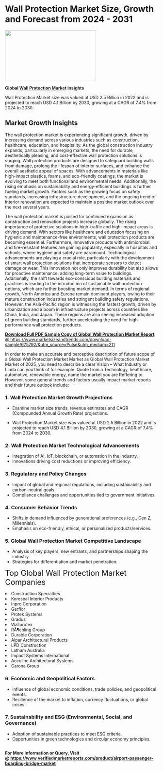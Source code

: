 <H1>Wall Protection Market Size, Growth and Forecast from 2024 - 2031</H1><img class="aligncenter size-medium wp-image-584254" src="https://thirdeyenews.in/wp-content/uploads/2024/09/Global-Market-Research-300x168.jpeg" alt="" width="300" height="168" /><p><strong>Global&nbsp;<a href="https://www.marketsizeandtrends.com/download-sample/675792/&amp;utm_source=Pulse&amp;utm_medium=211">Wall Protection Market</a> Insights</strong></p><p>Wall Protection Market size was valued at USD 2.5 Billion in 2022 and is projected to reach USD 4.1 Billion by 2030, growing at a CAGR of 7.4% from 2024 to 2030.</p><p><h2>Market Growth Insights</h2> <p>The wall protection market is experiencing significant growth, driven by increasing demand across various industries such as construction, healthcare, education, and hospitality. As the global construction industry expands, particularly in emerging markets, the need for durable, aesthetically pleasing, and cost-effective wall protection solutions is surging. Wall protection products are designed to safeguard building walls from damage, prolong the lifespan of interior surfaces, and enhance the overall aesthetic appeal of spaces. With advancements in materials like high-impact plastics, foams, and eco-friendly coatings, the market is evolving to meet both functional and environmental needs. Additionally, the rising emphasis on sustainability and energy-efficient buildings is further fueling market growth. Factors such as the growing focus on safety standards, increasing infrastructure development, and the ongoing trend of interior renovation are expected to maintain a positive market outlook over the next several years.</p> <p><a href="#"></a></p> <p>The wall protection market is poised for continued expansion as construction and renovation projects increase globally. The rising importance of protective solutions in high-traffic and high-impact areas is driving demand. With sectors like healthcare and education focusing on hygienic and maintenance-free environments, wall protection products are becoming essential. Furthermore, innovative products with antimicrobial and fire-resistant features are gaining popularity, especially in hospitals and schools, where hygiene and safety are paramount. Technological advancements are playing a crucial role, particularly with the development of smart wall protection solutions that incorporate sensors to detect damage or wear. This innovation not only improves durability but also allows for proactive maintenance, adding long-term value to buildings. Additionally, the shift towards eco-conscious building materials and practices is leading to the introduction of sustainable wall protection options, which are further boosting market demand. In terms of regional growth, North America and Europe remain dominant players, owing to their mature construction industries and stringent building safety regulations. However, the Asia-Pacific region is witnessing the fastest growth, driven by urbanization and a boom in infrastructure projects across countries like China, India, and Japan. These regions are also seeing increased adoption of green building standards, further accelerating the need for high-performance wall protection products.</p> <p><a href="#"></p><p><span class=""><strong>Download Full PDF Sample Copy of Global Wall Protection Market Report</strong> @ <a href="https://www.marketsizeandtrends.com/download-sample/675792/&amp;utm_source=Pulse&amp;utm_medium=211" target="_blank">https://www.marketsizeandtrends.com/download-sample/675792/&amp;utm_source=Pulse&amp;utm_medium=211</a></span></p><p>In order to make an accurate and perceptive description of future scope of a Global&nbsp;Wall Protection Market Market as Global&nbsp;Wall Protection Market Market of 2025, you need to describe a clear Vision &ndash; What Industry or Linda can you think of for example: Quote from a Technology, healthcare, automotive, renewable energy, name the market you are Reffering to. However, some general trends and factors usually impact market reports and their future outlook include:</p><h3>1.&nbsp;<strong>Wall Protection Market Growth Projections</strong></h3><ul><li>Examine market size trends, revenue estimates and CAGR (Compounded Annual Growth Rate) projections.</li><li><p>Wall Protection Market size was valued at USD 2.5 Billion in 2022 and is projected to reach USD 4.1 Billion by 2030, growing at a CAGR of 7.4% from 2024 to 2030.</p></li></ul><h3>2.&nbsp;<strong>Wall Protection Market Technological Advancements</strong></h3><ul><li>Integration of AI, IoT, blockchain, or automation in the industry.</li><li>Innovations driving cost reductions or improving efficiency.</li></ul><h3>3.&nbsp;<strong>Regulatory and Policy Changes</strong></h3><ul><li>Impact of global and regional regulations, including sustainability and carbon-neutral goals.</li><li>Compliance challenges and opportunities tied to government initiatives.</li></ul><h3>4.&nbsp;<strong>Consumer Behavior Trends</strong></h3><ul><li>Shifts in demand influenced by generational preferences (e.g., Gen Z, Millennials).</li><li>Emphasis on eco-friendly, ethical, or personalized products/services.</li></ul><h3>5.&nbsp;<strong>Global Wall Protection Market Competitive Landscape</strong></h3><ul><li>Analysis of key players, new entrants, and partnerships shaping the industry.</li><li>Strategies for differentiation and market penetration.</li></ul><p data-pm-slice="1 1 []"><span style="color: inherit; font-family: inherit; font-size: 25px;">Top Global Wall Protection Market Companies</span></p><div class="" data-test-id=""><p><li> Construction Specialties</li><li> Koroseal Interior Products</li><li> Inpro Corporation</li><li> Gerflor</li><li> Protek Systems</li><li> Gradus</li><li> Wallprotex</li><li> RÃ¶chling Group</li><li> Durable Corporation</li><li> Alpar Architectural Products</li><li> LPD Construction</li><li> Latham Australia</li><li> Impact Systems International</li><li> Acculine Architectural Systems</li><li> Carona Group</li></p></div><h3>6.&nbsp;<strong>Economic and Geopolitical Factors</strong></h3><ul><li>Influence of global economic conditions, trade policies, and geopolitical events.</li><li>Resilience of the market to inflation, currency fluctuations, or global crises.</li></ul><h3>7.&nbsp;<strong>Sustainability and ESG (Environmental, Social, and Governance)</strong></h3><ul><li>Adoption of sustainable practices to meet ESG criteria.</li><li>Opportunities in green technologies and circular economy principles.</li></ul><h2><strong style="font-size: 14px;">For More Information or Query, Visit @&nbsp;</strong><a style="background-color: #ffffff; font-size: 14px;" href="https://www.marketsizeandtrends.com/report/wall-protection-market/" target="_blank">https://www.verifiedmarketreports.com/product/airport-passenger-boarding-bridge-market</a></h2>
